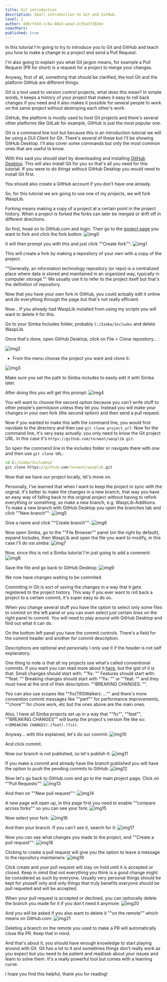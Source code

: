 ```yaml
---
title: Git introduction
description: Small introduction to Git and GitHub.
level: 1
author: 4dbcf43d-cc8a-48e3-aead-2c55a3f302ee
coauthors: 
published: true
---
```


In this tutorial I'm going to try to introduce you to Git and GitHub and teach you how to make a change to a project and send a Pull Request.

I'm also going to explain you what Git  jargon means, for example a Pull Request (PR for short) is a request for a project to merge your changes.

Anyway, first of all, something that should be clarified, the tool Git and the platform GitHub are different things.

Git is a tool used to version control projects, what does this mean? In simple words, it keeps a history of your project that makes it easy to roll back changes if you need and it also makes it possible for several people to work on the same project without destroying each other's work.

GitHub, the platform is mostly used to host Git projects and there's several other platforms like GitLab for example, GitHub is just the most popular one.

Git is a command line tool but because this is an introduction tutorial we will be using a GUI Client for Git.
There's several of these but I'll be showing GitHub Desktop.
I'll also cover some commands but only the most common ones that are useful to know.

With this said you should start by downloading and installing [GitHub Desktop](https://desktop.github.com/).
This will also install Git for you so that's all you need for this tutorial. If you were to do things without GitHub Desktop you would need to install Git first.

You should also create a GitHub account if you don't have one already.

So, for this tutorial we are going to use one of my projects, we will fork WaspLib.

Forking means making a copy of a project at a certain point in the project history.
When a project is forked the forks can later be merged or drift off in different directions.


So first, head on to GitHub.com and login.
Then go to the [project page](https://github.com/torwent/wasplib) you want to fork and click the fork button:
![img0](https://enqlpchobniylwpsjcqc.supabase.co/storage/v1/object/public/imgs/posts/9/img0.png)

It will then prompt you with this and just click ""Create fork"":
![img1](https://enqlpchobniylwpsjcqc.supabase.co/storage/v1/object/public/imgs/posts/9/img1.png)

This will create a fork by making a repository of your own with a copy of the project.

""Generally, an information technology repository (or repo) is a centralized place where data is stored and maintained in an organized way, typically in computer storage.""
We usually use it to refer to the project itself but that's the definition of repository.

Now that you have your own fork in GitHub, you could actually edit it online and do everything through the page but that's not really efficient.

Now... If you already had WaspLib installed from using my scripts you will want to delete it for this.

Go to your Simba Includes folder, probably `C:/Simba/Includes` and delete WaspLib.

Once that's done, open GitHub Desktop, click on File > Clone repository... :

![img2](https://enqlpchobniylwpsjcqc.supabase.co/storage/v1/object/public/imgs/posts/9/img2.png)

- From the menu choose the project you want and clone it:

![img3](https://enqlpchobniylwpsjcqc.supabase.co/storage/v1/object/public/imgs/posts/9/img3.png)

Make sure you set the path to Simba includes to easily edit it with Simba later.

After doing this you will get this prompt:
![img4](https://enqlpchobniylwpsjcqc.supabase.co/storage/v1/object/public/imgs/posts/9/img4.png)

You will want to choose the second option because you can't write stuff to other people's permission
unless they let you.
Instead you will make your changes in your own fork (the second option) and then send a pull request.

Now if you wanted to make this with the command line, you would first navidate to the directory and then use `git clone project_url`:
Now for the command line, it's very easy actually. you only need to know the Git project URL.
In this case it's `https://github.com/torwent/wasplib.git`.

So open the command line in the includes folder or navigate there with one and then use `git clone URL`:
```cmd
cd C:/Simba/Includes/
git clone https://github.com/torwent/wasplib.git
```

Now that we have our project locally, let's move on.

Personally, I've learned that when I want to keep the project in sync with the orginal, it's better to make the changes in a new branch, that way you have an easy way of falling back to the original project without having to refork everything or something, so make a new branch, e.g. WaspLib-Additions.
To make a new branch with GitHub Desktop you open the branches tab and click ""New branch"":
![img5](https://enqlpchobniylwpsjcqc.supabase.co/storage/v1/object/public/imgs/posts/9/img5.png)

Give a name and click ""Create branch"":
![img6](https://enqlpchobniylwpsjcqc.supabase.co/storage/v1/object/public/imgs/posts/9/img6.png)

Now open Simba, go to the ""File Browser"" panel (on the right by default), expand Includes, then WaspLib and open the file you want to modify, in this case I'll do osr.simba:
![img7](https://enqlpchobniylwpsjcqc.supabase.co/storage/v1/object/public/imgs/posts/9/img7.png)

Now, since this is not a Simba tutorial I'm just going to add a comment:
![img8](https://enqlpchobniylwpsjcqc.supabase.co/storage/v1/object/public/imgs/posts/9/img8.png)

Save the file and go back to GitHub Desktop:
![img9](https://enqlpchobniylwpsjcqc.supabase.co/storage/v1/object/public/imgs/posts/9/img9.png)

We now have changes waiting to be commited.

Commiting in Git is sort of saving the changes in a way that it gets registered to the project history.
This way if you ever want to roll back a project to a certain commit, it's super easy to do so.

When you change several stuff you have the option to select only some files to commit on the left panel
or you can even select just certain lines on the right panel to commit.
You will need to play around with GitHub Desktop and find out what it can do.

On the bottom left panel you have the commit controls.
There's a field for the commit header and another for commit description.

Descriptions are optional and personally I only use it if the header is not self explanatory.

One thing to note is that all my projects use what's called conventional commits.
If you want you can read more about it [here](https://www.conventionalcommits.org/en/v1.0.0/),
but the gist of it is that:
Small changes should start with: ""fix: ""
Features should start with: ""feat: ""
Breaking changes should start with ""fix: "" or ""feat: "" and they must have at the end of their description: ""BREAKING CHANGES: "".

You can also use scopes like ""fix(TRSWalker): ..."" and there's more convention commit messages like ""perf"" for performance improvements, ""chore"" for chore work, etc but the ones above are the main ones.

Also, I have all Simba projects set up in a way that ""fix"", ""feat"", ""BREAKING CHANGES"" will bump the project's version file like so: v`(BREAKING CHANGES).(feat).(fix)`.

Anyway... with this explained, let's do our commit:
![img10](https://enqlpchobniylwpsjcqc.supabase.co/storage/v1/object/public/imgs/posts/9/img10.png)

And click commit.

Now our branch is not published, so let's publish it:
![img11](https://enqlpchobniylwpsjcqc.supabase.co/storage/v1/object/public/imgs/posts/9/img11.png)

If you make a commit and already have the branch published you will have the option to push the pending commits to GitHub:
![img12](https://enqlpchobniylwpsjcqc.supabase.co/storage/v1/object/public/imgs/posts/9/img12.png)


Now let's go back to GitHub.com and go to the main project page.
Click on ""Pull Requests"":
![img13](https://enqlpchobniylwpsjcqc.supabase.co/storage/v1/object/public/imgs/posts/9/img13.png)

And then on ""New pull request"":
![img14](https://enqlpchobniylwpsjcqc.supabase.co/storage/v1/object/public/imgs/posts/9/img14.png)

A new page will open up, in this page first you need to enable ""compare across forks"" so you can
see your fork:
![img15](https://enqlpchobniylwpsjcqc.supabase.co/storage/v1/object/public/imgs/posts/9/img15.png)

Now select your fork:
![img16](https://enqlpchobniylwpsjcqc.supabase.co/storage/v1/object/public/imgs/posts/9/img16.png)

And then your branch. If you can't see it, search for it:
![img17](https://enqlpchobniylwpsjcqc.supabase.co/storage/v1/object/public/imgs/posts/9/img17.png)


Now you can see what changes you made to the project, and ""Create a pull request"":
![img18](https://enqlpchobniylwpsjcqc.supabase.co/storage/v1/object/public/imgs/posts/9/img17.png)

Clicking to create a pull request will give you the option to leave a message to the repository maintainers:
![img19](https://enqlpchobniylwpsjcqc.supabase.co/storage/v1/object/public/imgs/posts/9/img19.png)

Click create and your pull request will stay on hold until it is accepted or closed.
Keep in mind that not everything you think is a good change might be considered as such by everyone.
Usually very personal things should be kept for youself only and only things that truly benefits everyone
should be pull requeted and will be accepted.

When your pull request is accepted or declined, you can optionally delete the branch you made for it
if you don't need it anymore:
![img20](https://enqlpchobniylwpsjcqc.supabase.co/storage/v1/object/public/imgs/posts/9/img20.png)

And you will be asked if you also want to delete it ""on the remote"" which means on GitHub.com:
![img21](https://enqlpchobniylwpsjcqc.supabase.co/storage/v1/object/public/imgs/posts/9/img21.png)

Deleting a branch on the remote you used to make a PR will automatically close the PR. Keep that in mind.

And that's about it, you should have enough knowledge to start playing around with Git.
Git has a lot to it and sometimes things don't really work as you expect but you need to be patient and read/ask about your issues and learn to solve them.
It's a really powerful tool but comes with a learning curve.

I hope you find this helpful, thank you for reading!